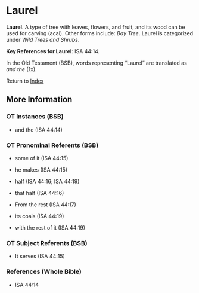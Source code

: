 # Laurel
**Laurel**. 
A type of tree with leaves, flowers, and fruit, and its wood can be used for carving (acai). 
Other forms include: 
*Bay Tree*. 
Laurel is categorized under _Wild Trees and Shrubs_. 


**Key References for Laurel**: 
ISA 44:14. 


In the Old Testament (BSB), words representing “Laurel” are translated as 
*and the* (1x). 




Return to [Index](00-Index.md)

## More Information

### OT Instances (BSB)

* and the (ISA 44:14)



### OT Pronominal Referents (BSB)

* some of it (ISA 44:15)

* he makes (ISA 44:15)

* half (ISA 44:16; ISA 44:19)

* that half (ISA 44:16)

* From the rest (ISA 44:17)

* its coals (ISA 44:19)

* with the rest of it (ISA 44:19)



### OT Subject Referents (BSB)

* It serves (ISA 44:15)



### References (Whole Bible)

* ISA 44:14



